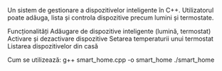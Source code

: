 Un sistem de gestionare a dispozitivelor inteligente în C++. Utilizatorul poate adăuga, lista și controla dispozitive precum lumini și termostate.

Funcționalități
Adăugare de dispozitive inteligente (lumină, termostat)
Activare și dezactivare dispozitive
Setarea temperaturii unui termostat
Listarea dispozitivelor din casă

Cum se utilizează:
g++ smart_home.cpp -o smart_home
./smart_home

